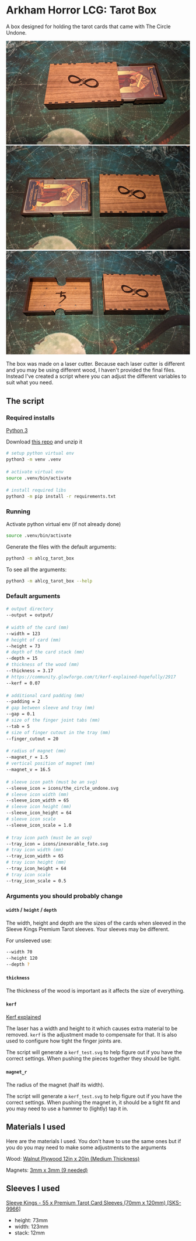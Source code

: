 # Arkham Horror LCG: Tarot Box

A box designed for holding the tarot cards that came with The Circle Undone.


<img alt="Sleeve & Tray (open)" src=".github/sleeve_tray_open.jpg"/>
<img alt="Sleeve & Tray (with cards)" src=".github/sleeve_tray_cards.jpg"/>
<img alt="Sleeve & Tray (without cards)" src=".github/sleeve_tray_empty.jpg"/>

The box was made on a laser cutter. Because each laser cutter is different and you may be using different wood, I haven't provided the final files.
Instead I've created a script where you can adjust the different variables to suit what you need.


## The script

### Required installs

[Python 3](https://wiki.python.org/moin/BeginnersGuide/Download)

Download [this repo](https://codeload.github.com/North101/ahlcg_tarot_box/zip/refs/heads/main) and unzip it


```bash
# setup python virtual env
python3 -m venv .venv

# activate virtual env
source .venv/bin/activate

# install required libs
python3 -m pip install -r requirements.txt
```


### Running

Activate python virtual env (if not already done)
```bash
source .venv/bin/activate
```

Generate the files with the default arguments:
```bash
python3 -m ahlcg_tarot_box
```

To see all the arguments:
```bash
python3 -m ahlcg_tarot_box --help
```


### Default arguments

```bash
# output directory
--output = output/

# width of the card (mm)
--width = 123
# height of card (mm)
--height = 73
# depth of the card stack (mm)
--depth = 15
# thickness of the wood (mm)
--thickness = 3.17
# https://community.glowforge.com/t/kerf-explained-hopefully/2917
--kerf = 0.07

# additional card padding (mm)
--padding = 2
# gap between sleeve and tray (mm)
--gap = 0.1
# size of the finger joint tabs (mm)
--tab = 5
# size of finger cutout in the tray (mm)
--finger_cutout = 20

# radius of magnet (mm)
--magnet_r = 1.5
# vertical position of magnet (mm)
--magnet_v = 16.5

# sleeve icon path (must be an svg)
--sleeve_icon = icons/the_circle_undone.svg
# sleeve icon width (mm)
--sleeve_icon_width = 65
# sleeve icon height (mm)
--sleeve_icon_height = 64
# sleeve icon scale
--sleeve_icon_scale = 1.0

# tray icon path (must be an svg)
--tray_icon = icons/inexorable_fate.svg
# tray icon width (mm)
--tray_icon_width = 65
# tray icon height (mm)
--tray_icon_height = 64
# tray icon scale
--tray_icon_scale = 0.5
```


### Arguments you should probably change

#### `width` / `height` / `depth`

The width, height and depth are the sizes of the cards when sleeved in the Sleeve Kings Premium Tarot sleeves. Your sleeves may be different.

For unsleeved use:
```bash
--width 70
--height 120
--depth ?
```


#### `thickness`

The thickness of the wood is important as it affects the size of everything.


#### `kerf`

[Kerf explained](https://community.glowforge.com/t/kerf-explained-hopefully/2917)

The laser has a width and height to it which causes extra material to be removed. `kerf` is the adjustment made to compensate for that. It is also used to configure how tight the finger joints are.

The script will generate a `kerf_test.svg` to help figure out if you have the correct settings. When pushing the pieces together they should be tight.


#### `magnet_r`

The radius of the magnet (half its width).

The script will generate a `kerf_test.svg` to help figure out if you have the correct settings. When pushing the magnet in, it should be a tight fit and you may need to use a hammer to (lightly) tap it in.


## Materials I used

Here are the materials I used. You don't have to use the same ones but if you do you may need to make some adjustments to the arguments

Wood: [Walnut Plywood 12in x 20in (Medium Thickness)](https://shop.glowforge.com/collections/plywood/products/walnut-plywood-finished)

Magnets: [3mm x 3mm (9 needed)](https://www.amazon.co.uk/dp/B0C81JJJ3R)


## Sleeves I used

[Sleeve Kings - 55 x Premium Tarot Card Sleeves (70mm x 120mm) [SKS-9966]](https://sleevekings.com/products/tarot-card-sleeves-70x120mm-55-pack-100-microns-preorder)
* height: 73mm
* width: 123mm
* stack: 12mm
